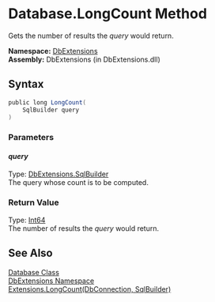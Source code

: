 Database.LongCount Method
=========================
Gets the number of results the *query* would return.

**Namespace:** [DbExtensions][1]  
**Assembly:** DbExtensions (in DbExtensions.dll)

Syntax
------

```csharp
public long LongCount(
	SqlBuilder query
)
```

### Parameters

#### *query*
Type: [DbExtensions.SqlBuilder][2]  
The query whose count is to be computed.

### Return Value
Type: [Int64][3]  
The number of results the *query* would return.

See Also
--------
[Database Class][4]  
[DbExtensions Namespace][1]  
[Extensions.LongCount(DbConnection, SqlBuilder)][5]  

[1]: ../README.md
[2]: ../SqlBuilder/README.md
[3]: http://msdn.microsoft.com/en-us/library/6yy583ek
[4]: README.md
[5]: ../Extensions/LongCount.md